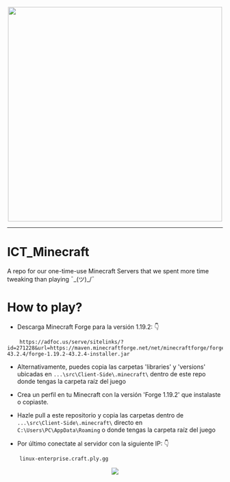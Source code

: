 <p align="center">
    <img src="https://i.imgur.com/lS5zhea.png" style="width:500px;height:500px;">
</p>

---

# ICT_Minecraft
A repo for our one-time-use Minecraft Servers that we spent more time tweaking than playing ¯\_(ツ)_/¯

# How to play?

- Descarga Minecraft Forge para la versión 1.19.2: 👇
```
    https://adfoc.us/serve/sitelinks/?id=271228&url=https://maven.minecraftforge.net/net/minecraftforge/forge/1.19.2-43.2.4/forge-1.19.2-43.2.4-installer.jar
```
- Alternativamente, puedes copia las carpetas 'libraries' y 'versions' ubicadas en `...\src\Client-Side\.minecraft\` dentro de este repo donde tengas la carpeta raíz del juego

- Crea un perfil en tu Minecraft con la versión 'Forge 1.19.2' que instalaste o copiaste.

- Hazle pull a este repositorio y copia las carpetas dentro de `...\src\Client-Side\.minecraft\` directo en `C:\Users\PC\AppData\Roaming` o donde tengas la carpeta raíz del juego

- Por último conectate al servidor con la siguiente IP: 👇
```
    linux-enterprise.craft.ply.gg
```
<p align="center">
     <img src="https://user-images.githubusercontent.com/117313879/232133991-819ffb65-c112-4042-bd8b-11cf1b45fa38.png">
</p>
